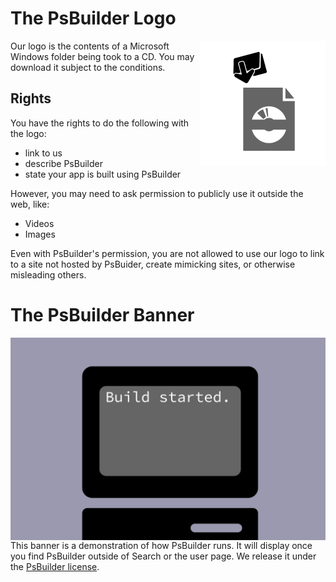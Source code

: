 # The PsBuilder Logo
<img src="./97984807.png" align="right"></img>
Our logo is the contents of a Microsoft Windows folder being took to a CD. You may download it subject to the conditions.



## Rights
You have the rights to do the following with the logo:
* link to us
* describe PsBuilder
* state your app is built using PsBuilder

However, you may need to ask permission to publicly use it outside the web, like:
* Videos
* Images

Even with PsBuilder's permission, you are not allowed to use our logo to link to a site not hosted by PsBuider,
create mimicking sites, or otherwise misleading others.

# The PsBuilder Banner
<img src="./8f0b522e-35b4-4d1b-8651-6b1fd19dbf6f.png" align="right"></img>
This banner is a demonstration of how PsBuilder runs. It will display once you find PsBuilder outside of Search or the user page.
We release it under the [PsBuilder license](#rights).
